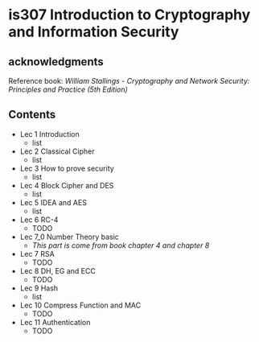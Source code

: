 # is307 Introduction to Cryptography and Information Security

## acknowledgments
Reference book: *William Stallings - Cryptography and Network Security: Principles and Practice (5th Edition)*

## Contents
- Lec 1 Introduction
	- list
- Lec 2 Classical Cipher
	- list
- Lec 3 How to prove security
	- list  
- Lec 4 Block Cipher and DES 
	- list  
- Lec 5 IDEA and AES 
	- list  
- Lec 6 RC-4 
	- TODO 
- Lec 7_0 Number Theory basic  
	- *This part is come from book chapter 4 and chapter 8*
- Lec 7 RSA
	- TODO 
- Lec 8 DH, EG and ECC
	- TODO 
- Lec 9 Hash
	- list  
- Lec 10 Compress Function and MAC 
	- TODO 
- Lec 11 Authentication
	- TODO 

